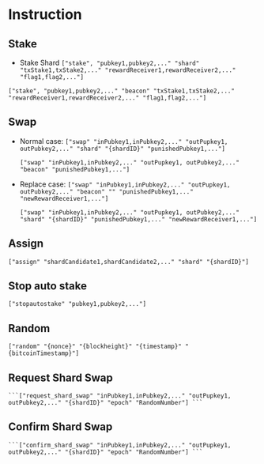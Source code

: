 # Instruction 
## Stake
  - Stake Shard
  ```["stake", "pubkey1,pubkey2,..." "shard" "txStake1,txStake2,..." "rewardReceiver1,rewardReceiver2,..." "flag1,flag2,..."]```
  
  ```["stake", "pubkey1,pubkey2,..." "beacon" "txStake1,txStake2,..." "rewardReceiver1,rewardReceiver2,..." "flag1,flag2,..."]```

## Swap
  - Normal case:
    ```["swap" "inPubkey1,inPubkey2,..." "outPupkey1, outPubkey2,..." "shard" "{shardID}" "punishedPubkey1,..."] ```
    
    ```["swap" "inPubkey1,inPubkey2,..." "outPupkey1, outPubkey2,..." "beacon" "punishedPubkey1,..."] ```
  - Replace case:
    ```["swap" "inPubkey1,inPubkey2,..." "outPupkey1, outPubkey2,..." "beacon" "" "punishedPubkey1,..." "newRewardReceiver1,..."] ```
    
    ```["swap" "inPubkey1,inPubkey2,..." "outPupkey1, outPubkey2,..." "shard" "{shardID}" "punishedPubkey1,..." "newRewardReceiver1,..."] ```

## Assign
  ```["assign" "shardCandidate1,shardCandidate2,..." "shard" "{shardID}"]```
  
## Stop auto stake
  ```["stopautostake" "pubkey1,pubkey2,..."]```
  
## Random 
  ```["random" "{nonce}" "{blockheight}" "{timestamp}" "{bitcoinTimestamp}"]```
  
## Request Shard Swap
    ```["request_shard_swap" "inPubkey1,inPubkey2,..." "outPupkey1, outPubkey2,..." "{shardID}" "epoch" "RandomNumber"] ```
## Confirm Shard Swap    
    ```["confirm_shard_swap" "inPubkey1,inPubkey2,..." "outPupkey1, outPubkey2,..." "{shardID}" "epoch" "RandomNumber"] ```